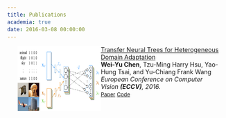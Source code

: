 ```yaml
---
title: Publications
academia: true
date: 2016-03-08 00:00:00
---
```


<div class="publications">
<ol class="bibliography">
<div class="row">
  <div style="float: left; width: 40%;">
    <img src="assets/teasers/ECCV_2016_TNT.png" class="teaser img-fluid z-depth-1" width="300" height="150">
  </div>
  <div class="col-sm-8" style="position: relative;padding-right: 15px;padding-left: 20px;">
  <!-- div style="float: left; width: 60%;"-->
    <div class="title"><a href="https://link.springer.com/chapter/10.1007/978-3-319-46454-1_25">Transfer Neural Trees for Heterogeneous Domain Adaptation</a></div>
    <div class="author"> <strong>Wei-Yu Chen</strong>, Tzu-Ming Harry Hsu, Yao-Hung Tsai, and Yu-Chiang Frank Wang</div>
    <div class="periodical"><em>European Conference on Computer Vision <strong>(ECCV)</strong>, 2016.</em></div>
    <div class="links">
      <a href="https://link.springer.com/chapter/10.1007/978-3-319-46454-1_25" class="btn btn-sm z-depth-0" role="button" target="_blank" style="font-size:12px;">Paper</a>
      <a href="https://github.com/wyharveychen/TransferNeuralTrees" class="btn btn-sm z-depth-0" role="button" target="_blank" style="font-size:12px;">Code</a>
    </div>
  </div>
</div>
  
</ol>
</div>

